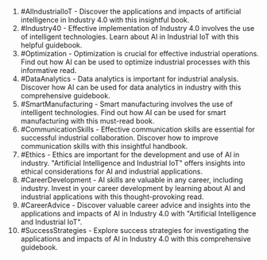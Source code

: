 1. #AIIndustrialIoT - Discover the applications and impacts of artificial intelligence in Industry 4.0 with this insightful book.
2. #Industry40 - Effective implementation of Industry 4.0 involves the use of intelligent technologies. Learn about AI in Industrial IoT with this helpful guidebook.
3. #Optimization - Optimization is crucial for effective industrial operations. Find out how AI can be used to optimize industrial processes with this informative read.
4. #DataAnalytics - Data analytics is important for industrial analysis. Discover how AI can be used for data analytics in industry with this comprehensive guidebook.
5. #SmartManufacturing - Smart manufacturing involves the use of intelligent technologies. Find out how AI can be used for smart manufacturing with this must-read book.
6. #CommunicationSkills - Effective communication skills are essential for successful industrial collaboration. Discover how to improve communication skills with this insightful handbook.
7. #Ethics - Ethics are important for the development and use of AI in industry. "Artificial Intelligence and Industrial IoT" offers insights into ethical considerations for AI and industrial applications.
8. #CareerDevelopment - AI skills are valuable in any career, including industry. Invest in your career development by learning about AI and industrial applications with this thought-provoking read.
9. #CareerAdvice - Discover valuable career advice and insights into the applications and impacts of AI in Industry 4.0 with "Artificial Intelligence and Industrial IoT".
10. #SuccessStrategies - Explore success strategies for investigating the applications and impacts of AI in Industry 4.0 with this comprehensive guidebook.
